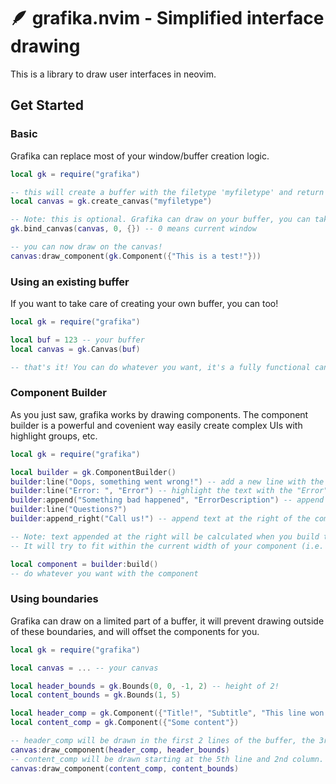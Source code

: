 # 🪶 grafika.nvim - Simplified interface drawing

This is a library to draw user interfaces in neovim.

## Get Started

### Basic

Grafika can replace most of your window/buffer creation logic.

```lua
local gk = require("grafika")

-- this will create a buffer with the filetype 'myfiletype' and return a canvas
local canvas = gk.create_canvas("myfiletype")

-- Note: this is optional. Grafika can draw on your buffer, you can take `canvas.buf` and show it in whatever window you want
gk.bind_canvas(canvas, 0, {}) -- 0 means current window

-- you can now draw on the canvas!
canvas:draw_component(gk.Component({"This is a test!"}))
```

### Using an existing buffer

If you want to take care of creating your own buffer, you can too!

```lua
local gk = require("grafika")

local buf = 123 -- your buffer
local canvas = gk.Canvas(buf)

-- that's it! You can do whatever you want, it's a fully functional canvas
```

### Component Builder

As you just saw, grafika works by drawing components. The component builder is a powerful and covenient way easily create complex UIs with highlight groups, etc.

```lua
local gk = require("grafika")

local builder = gk.ComponentBuilder()
builder:line("Oops, something went wrong!") -- add a new line with the given text
builder:line("Error: ", "Error") -- highlight the text with the "Error" group
builder:append("Something bad happened", "ErrorDescription") -- append some text with another highlight group on the current line
builder:line("Questions?")
builder:append_right("Call us!") -- append text at the right of the component

-- Note: text appended at the right will be calculated when you build the component.
-- It will try to fit within the current width of your component (i.e. width of the line with max length), but will grow it if some space is needed to fit everything

local component = builder:build()
-- do whatever you want with the component
```

### Using boundaries

Grafika can draw on a limited part of a buffer, it will prevent drawing outside of these boundaries, and will offset the components for you.

```lua
local gk = require("grafika")

local canvas = ... -- your canvas

local header_bounds = gk.Bounds(0, 0, -1, 2) -- height of 2!
local content_bounds = gk.Bounds(1, 5)

local header_comp = gk.Component({"Title!", "Subtitle", "This line won't display"})
local content_comp = gk.Component({"Some content"})

-- header_comp will be drawn in the first 2 lines of the buffer, the 3rd line will be discarded
canvas:draw_component(header_comp, header_bounds)
-- content_comp will be drawn starting at the 5th line and 2nd column. This creates some padding
canvas:draw_component(content_comp, content_bounds)
```
